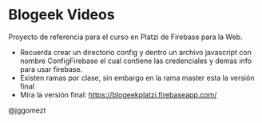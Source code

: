 # Blogeek Videos
Proyecto de referencia para el curso en Platzi de Firebase para la Web. 
- Recuerda crear un directorio config y dentro un archivo javascript con nombre ConfigFirebase el cual contiene las credenciales y demas info para usar firebase.
- Existen ramas por clase, sin embargo en la rama master esta la versión final
- Mira la versión final: https://blogeekplatzi.firebaseapp.com/

@jggomezt
